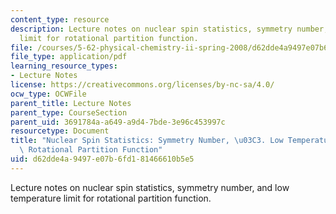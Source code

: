 ```yaml
---
content_type: resource
description: Lecture notes on nuclear spin statistics, symmetry number, and low temperature
  limit for rotational partition function.
file: /courses/5-62-physical-chemistry-ii-spring-2008/d62dde4a9497e07b6fd181466610b5e5_13_562ln08.pdf
file_type: application/pdf
learning_resource_types:
- Lecture Notes
license: https://creativecommons.org/licenses/by-nc-sa/4.0/
ocw_type: OCWFile
parent_title: Lecture Notes
parent_type: CourseSection
parent_uid: 3691784a-a649-a9d4-7bde-3e96c453997c
resourcetype: Document
title: "Nuclear Spin Statistics: Symmetry Number, \u03C3. Low Temperature Limit for\
  \ Rotational Partition Function"
uid: d62dde4a-9497-e07b-6fd1-81466610b5e5
---
```

Lecture notes on nuclear spin statistics, symmetry number, and low temperature limit for rotational partition function.